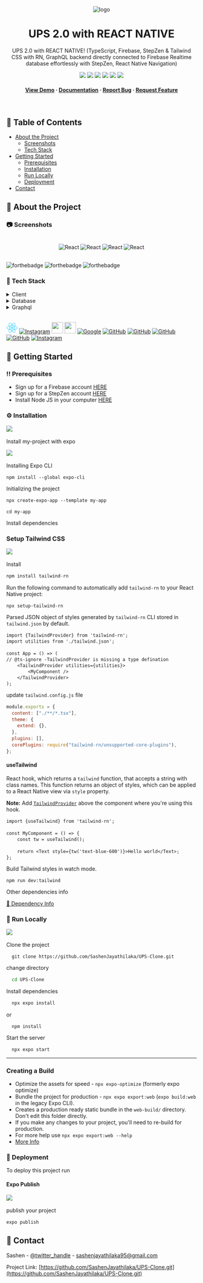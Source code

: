 <div align="center">

  <img src="https://user-images.githubusercontent.com/99184393/210092556-9aba6b25-f11e-46e2-a145-58d47565bff2.png" alt="logo" width="200" height="auto" />
  
  # UPS 2.0 with REACT NATIVE
  
  <p>
UPS 2.0 with REACT NATIVE! (TypeScript, Firebase, StepZen & Tailwind CSS with RN, GraphQL backend directly connected to Firebase Realtime database effortlessly with StepZen, React Native Navigation)
  </p>
  
  
<!-- Badges -->

<a href="#" target="_blank">![](https://img.shields.io/badge/Ios%2FAndroid-Up-green)</a>
![](https://img.shields.io/badge/Maintained-Yes-indigo)
![](https://img.shields.io/github/forks/SashenJayathilaka/UPS-Clone.svg)
![](https://img.shields.io/github/stars/SashenJayathilaka/UPS-Clone.svg)
![](https://img.shields.io/github/issues/SashenJayathilaka/UPS-Clone)
![](https://img.shields.io/github/last-commit/SashenJayathilaka/UPS-Clone)

<h4>
    <a href="">View Demo</a>
  <span> · </span>
    <a href="https://github.com/SashenJayathilaka/UPS-Clone/blob/master/README.md">Documentation</a>
  <span> · </span>
    <a href="https://github.com/SashenJayathilaka/UPS-Clone/issues">Report Bug</a>
  <span> · </span>
    <a href="https://github.com/SashenJayathilaka/UPS-Clone/issues">Request Feature</a>
  </h4>
</div>

<br />

<!-- Table of Contents -->

## :notebook_with_decorative_cover: Table of Contents

- [About the Project](#star2-about-the-project)
  - [Screenshots](#camera-screenshots)
  - [Tech Stack](#space_invader-tech-stack)
- [Getting Started](#toolbox-getting-started)
  - [Prerequisites](#bangbang-prerequisites)
  - [Installation](#gear-installation)
  - [Run Locally](#running-run-locally)
  - [Deployment](#triangular_flag_on_post-deployment)
- [Contact](#handshake-contact)

<!-- About the Project -->

## :star2: About the Project

<!-- Screenshots -->

### :camera: Screenshots

<div style="display: inline_block" align="center"><br>
 <img align="center" alt="React"  width="180" src="https://user-images.githubusercontent.com/99184393/210093332-fd712ebe-3568-4adb-9885-11e4c7c8863c.png">
  <img align="center" alt="React"  width="180" src="https://user-images.githubusercontent.com/99184393/210093483-f0fb5956-9906-4d64-a7c9-4b96ed2ea7c1.png">
  <img align="center" alt="React"  width="180" src="https://user-images.githubusercontent.com/99184393/210093740-0a4dbe15-b593-4f9d-b1e3-edc081d34e8a.png">
    <img align="center" alt="React"  width="180" src="https://user-images.githubusercontent.com/99184393/210093858-679ef9df-c440-4ca5-a378-089f7c09c7d3.png">
</div>

<br />

![forthebadge](https://forthebadge.com/images/badges/built-with-love.svg)
![forthebadge](https://forthebadge.com/images/badges/for-you.svg)
![forthebadge](https://forthebadge.com/images/badges/powered-by-coffee.svg)

### :space_invader: Tech Stack

<details>
  <summary>Client</summary>
  <ul>
    <li><a href="https://#/">Typescript</a></li>
    <li><a href="https://docs.expo.dev/workflow/expo-cli">Expo</a></li>
    <li><a href="https://reactnative.dev">React Native</a></li>
     <li><a href="https://github.com/vadimdemedes/tailwind-rn">tailwind-rn</a></li>
  </ul>
</details>

<details>
<summary>Database</summary>
  <ul>
    <li><a href="https://firebase.google.com">Firebase</a></li>
  </ul>
</details>

<details>
<summary>Graphql</summary>
  <ul>
    <li><a href="https://stepzen.com">StepZen</a></li>
  </ul>
</details>

<br />

<a href="#facebook"><img src="https://raw.githubusercontent.com/devicons/devicon/master/icons/react/react-original.svg" alt="Facebook" width="30" height="30" /></a>
<a href="#instagram"><img src="https://user-images.githubusercontent.com/99184393/183096870-fdf58e59-d78c-44f4-bd1c-f9033c16d907.png" alt="Instagram" width="30" height="30" /></a>
<a href="#"><img src="https://user-images.githubusercontent.com/99184393/177784603-d69e9d02-721a-4bce-b9b3-949165d2edeb.png" alt="" width="30" height="30" /></a>
<a href="#"><img src="https://user-images.githubusercontent.com/99184393/179383376-874f547c-4e6f-4826-850e-706b009e7e2b.png" alt="" width="30" height="30" /></a>
<a href="#google"><img src="https://user-images.githubusercontent.com/99184393/180462270-ea4a249c-627c-4479-9431-5c3fd25454c4.png" alt="Google" width="30" height="30" /></a>
<a href="#github"><img src="https://user-images.githubusercontent.com/99184393/182531543-22e5cec1-bf41-444c-80b0-c2b7205b99ca.png" alt="GitHub" width="30" height="30" /></a>
<a href="#github"><img src="https://user-images.githubusercontent.com/99184393/182531694-325c7651-c586-4b79-9304-9b7d39fd2a95.png" alt="GitHub" width="30" height="30" /></a>
<a href="#github"><img src="https://user-images.githubusercontent.com/99184393/182531879-62dd069e-d5aa-456c-874e-fb5303a5fa3c.png" alt="GitHub" width="30" height="30" /></a>
<a href="#github"><img src="https://user-images.githubusercontent.com/99184393/186053966-2e630de4-096a-4668-8e4a-863b41b24a98.png" alt="GitHub" width="30" height="30" /></a>
<a href="#instagram"><img src="https://user-images.githubusercontent.com/99184393/210094642-427ffa8a-3ba6-4ade-99dd-7061ae6bf81c.png" alt="Instagram" width="" height="30" /></a>

## :toolbox: Getting Started

### :bangbang: Prerequisites

- Sign up for a Firebase account <a href='https://firebase.google.com'>HERE</a>
- Sign up for a StepZen account <a href='https://stepzen.com'>HERE</a>
- Install Node JS in your computer <a href='https://nodejs.org/en/'>HERE</a>

### :gear: Installation

![](https://img.shields.io/badge/React_Native-20232A?style=for-the-badge&logo=react&logoColor=61DAFB)

Install my-project with expo

![](https://img.shields.io/badge/Expo-02569B?style=for-the-badge&logo=Expo&logoColor=white)

Installing Expo CLI

```
npm install --global expo-cli
```

Initializing the project

```
npx create-expo-app --template my-app
```

```
cd my-app
```

Install dependencies

### Setup Tailwind CSS

![](https://img.shields.io/badge/Tailwind_CSS-38B2AC?style=for-the-badge&logo=tailwind-css&logoColor=white)

Install

```jsx
npm install tailwind-rn
```

Run the following command to automatically add `tailwind-rn` to your React Native project:

```
npx setup-tailwind-rn
```

Parsed JSON object of styles generated by `tailwind-rn` CLI stored in `tailwind.json` by default.

```tsx
import {TailwindProvider} from 'tailwind-rn';
import utilities from './tailwind.json';

const App = () => (
// @ts-ignore -TailwindProvider is missing a type defination
	<TailwindProvider utilities={utilities}>
		<MyComponent />
	</TailwindProvider>
);
```

update `tailwind.config.js` file

```jsx
module.exports = {
  content: ["./**/*.tsx"],
  theme: {
    extend: {},
  },
  plugins: [],
  corePlugins: require("tailwind-rn/unsupported-core-plugins"),
};
```

#### useTailwind

React hook, which returns a `tailwind` function, that accepts a string with class names. This function returns an object of styles, which can be applied to a React Native view via `style` property.

**Note:** Add [`TailwindProvider`](#tailwindprovider) above the component where you're using this hook.

```tsx
import {useTailwind} from 'tailwind-rn';

const MyComponent = () => {
	const tw = useTailwind();

	return <Text style={tw('text-blue-600')}>Hello world</Text>;
};
```

Build Tailwind styles in watch mode.

```
npm run dev:tailwind
```

Other dependencies info

<a href="https://github.com/SashenJayathilaka/UPS-Clone/blob/master/package.json" target="_blank">🔶 Dependency Info</a>

<!-- Run Locally -->

### :running: Run Locally

![](https://img.shields.io/badge/GIT-E44C30?style=for-the-badge&logo=git&logoColor=white)

Clone the project

```git
  git clone https://github.com/SashenJayathilaka/UPS-Clone.git
```

change directory

```bash
  cd UPS-Clone
```

Install dependencies

```bash
  npx expo install
```
or
```
  npm install
```

Start the server

```bash
  npx expo start
```

<hr />

### Creating a Build

- Optimize the assets for speed - `npx expo-optimize` (formerly expo optimize)
- Bundle the project for production - `npx expo export:web` (`expo build:web` in the legacy Expo CLI).
- Creates a production ready static bundle in the `web-build/` directory. Don't edit this folder directly.
- If you make any changes to your project, you'll need to re-build for production.
- For more help use `npx expo export:web --help`
- <a href="https://docs.expo.dev/eas" target="_blank">More Info</a>

<!-- Deployment -->

### :triangular_flag_on_post: Deployment

To deploy this project run

#### Expo Publish

![](https://img.shields.io/badge/Expo-02569B?style=for-the-badge&logo=Expo&logoColor=white)

publish your project

```
expo publish
```

## :handshake: Contact

Sashen - [@twitter_handle](https://twitter.com/SashenHasinduJ) - sashenjayathilaka95@gmail.com

Project Link: [https://github.com/SashenJayathilaka/UPS-Clone.git](https://github.com/SashenJayathilaka/UPS-Clone.git)


